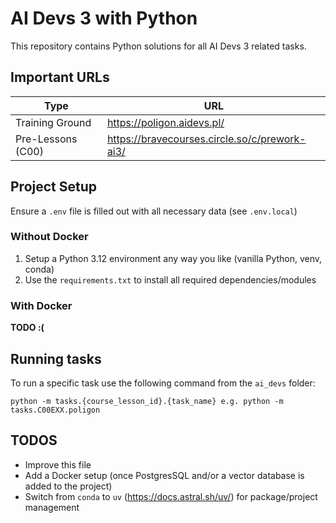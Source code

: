 # AI Devs 3 with Python

This repository contains Python solutions for all AI Devs 3 related tasks.

## Important URLs

| Type    | URL |
| -------- | ------- |
| Training Ground | https://poligon.aidevs.pl/     |
| Pre-Lessons (C00)  | https://bravecourses.circle.so/c/prework-ai3/    |



## Project Setup

Ensure a ``.env`` file is filled out with all necessary data (see ``.env.local``)

### Without Docker
1. Setup a Python 3.12 environment any way you like (vanilla Python, venv, conda)
2. Use the ``requirements.txt`` to install all required dependencies/modules

### With Docker

**TODO :(**

## Running tasks

To run a specific task use the following command from the ``ai_devs`` folder:

```
python -m tasks.{course_lesson_id}.{task_name} e.g. python -m tasks.C00EXX.poligon
```


## TODOS

- Improve this file
- Add a Docker setup (once PostgresSQL and/or a vector database is added to the project)
- Switch from ``conda`` to ``uv`` (https://docs.astral.sh/uv/) for package/project management